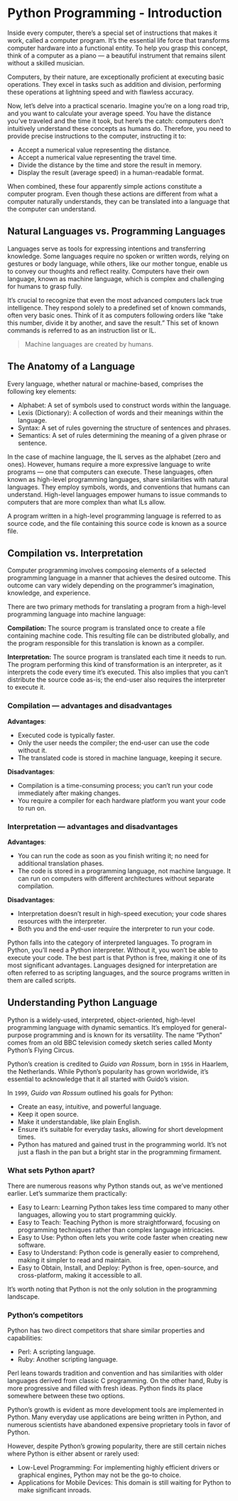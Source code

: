 # Python Programming - Introduction

Inside every computer, there’s a special set of instructions that makes it work, called a computer program. It’s the essential life force that transforms computer hardware into a functional entity. To help you grasp this concept, think of a computer as a piano — a beautiful instrument that remains silent without a skilled musician.

Computers, by their nature, are exceptionally proficient at executing basic operations. They excel in tasks such as addition and division, performing these operations at lightning speed and with flawless accuracy.

Now, let’s delve into a practical scenario. Imagine you’re on a long road trip, and you want to calculate your average speed. You have the distance you’ve traveled and the time it took, but here’s the catch: computers don’t intuitively understand these concepts as humans do. Therefore, you need to provide precise instructions to the computer, instructing it to:

- Accept a numerical value representing the distance.
- Accept a numerical value representing the travel time.
- Divide the distance by the time and store the result in memory.
- Display the result (average speed) in a human-readable format.

When combined, these four apparently simple actions constitute a computer program. Even though these actions are different from what a computer naturally understands, they can be translated into a language that the computer can understand.

## Natural Languages vs. Programming Languages

Languages serve as tools for expressing intentions and transferring knowledge. Some languages require no spoken or written words, relying on gestures or body language, while others, like our mother tongue, enable us to convey our thoughts and reflect reality. Computers have their own language, known as machine language, which is complex and challenging for humans to grasp fully.

It’s crucial to recognize that even the most advanced computers lack true intelligence. They respond solely to a predefined set of known commands, often very basic ones. Think of it as computers following orders like “take this number, divide it by another, and save the result.” This set of known commands is referred to as an instruction list or IL.

> Machine languages are created by humans.

## The Anatomy of a Language

Every language, whether natural or machine-based, comprises the following key elements:

- Alphabet: A set of symbols used to construct words within the language.
- Lexis (Dictionary): A collection of words and their meanings within the language.
- Syntax: A set of rules governing the structure of sentences and phrases.
- Semantics: A set of rules determining the meaning of a given phrase or sentence.

In the case of machine language, the IL serves as the alphabet (zero and ones). However, humans require a more expressive language to write programs — one that computers can execute. These languages, often known as high-level programming languages, share similarities with natural languages. They employ symbols, words, and conventions that humans can understand. High-level languages empower humans to issue commands to computers that are more complex than what ILs allow.

A program written in a high-level programming language is referred to as source code, and the file containing this source code is known as a source file.

## Compilation vs. Interpretation

Computer programming involves composing elements of a selected programming language in a manner that achieves the desired outcome. This outcome can vary widely depending on the programmer’s imagination, knowledge, and experience.

There are two primary methods for translating a program from a high-level programming language into machine language:

**Compilation:** The source program is translated once to create a file containing machine code. This resulting file can be distributed globally, and the program responsible for this translation is known as a compiler.

**Interpretation:** The source program is translated each time it needs to run. The program performing this kind of transformation is an interpreter, as it interprets the code every time it’s executed. This also implies that you can’t distribute the source code as-is; the end-user also requires the interpreter to execute it.

### Compilation — advantages and disadvantages

**Advantages**:

- Executed code is typically faster.
- Only the user needs the compiler; the end-user can use the code without it.
- The translated code is stored in machine language, keeping it secure.

**Disadvantages**:

- Compilation is a time-consuming process; you can’t run your code immediately after making changes.
- You require a compiler for each hardware platform you want your code to run on.

### Interpretation — advantages and disadvantages

**Advantages**:

- You can run the code as soon as you finish writing it; no need for additional translation phases.
- The code is stored in a programming language, not machine language. It can run on computers with different architectures without separate compilation.

**Disadvantages**:

- Interpretation doesn’t result in high-speed execution; your code shares resources with the interpreter.
- Both you and the end-user require the interpreter to run your code.

Python falls into the category of interpreted languages. To program in Python, you’ll need a Python interpreter. Without it, you won’t be able to execute your code. The best part is that Python is free, making it one of its most significant advantages. Languages designed for interpretation are often referred to as scripting languages, and the source programs written in them are called scripts.

## Understanding Python Language

Python is a widely-used, interpreted, object-oriented, high-level programming language with dynamic semantics. It’s employed for general-purpose programming and is known for its versatility. The name “Python” comes from an old BBC television comedy sketch series called Monty Python’s Flying Circus.

Python’s creation is credited to *Guido van Rossum*, born in `1956` in Haarlem, the Netherlands. While Python’s popularity has grown worldwide, it’s essential to acknowledge that it all started with Guido’s vision.

In `1999`, *Guido van Rossum* outlined his goals for Python:

- Create an easy, intuitive, and powerful language.
- Keep it open source.
- Make it understandable, like plain English.
- Ensure it’s suitable for everyday tasks, allowing for short development times.
- Python has matured and gained trust in the programming world. It’s not just a flash in the pan but a bright star in the programming firmament.

### What sets Python apart?

There are numerous reasons why Python stands out, as we’ve mentioned earlier. Let’s summarize them practically:

- Easy to Learn: Learning Python takes less time compared to many other languages, allowing you to start programming quickly.
- Easy to Teach: Teaching Python is more straightforward, focusing on programming techniques rather than complex language intricacies.
- Easy to Use: Python often lets you write code faster when creating new software.
- Easy to Understand: Python code is generally easier to comprehend, making it simpler to read and maintain.
- Easy to Obtain, Install, and Deploy: Python is free, open-source, and cross-platform, making it accessible to all.

It’s worth noting that Python is not the only solution in the programming landscape.

### Python’s competitors

Python has two direct competitors that share similar properties and capabilities:

- Perl: A scripting language.
- Ruby: Another scripting language.

Perl leans towards tradition and convention and has similarities with older languages derived from classic C programming. On the other hand, Ruby is more progressive and filled with fresh ideas. Python finds its place somewhere between these two options.

Python’s growth is evident as more development tools are implemented in Python. Many everyday use applications are being written in Python, and numerous scientists have abandoned expensive proprietary tools in favor of Python.

However, despite Python’s growing popularity, there are still certain niches where Python is either absent or rarely used:

- Low-Level Programming: For implementing highly efficient drivers or graphical engines, Python may not be the go-to choice.
- Applications for Mobile Devices: This domain is still waiting for Python to make significant inroads.
